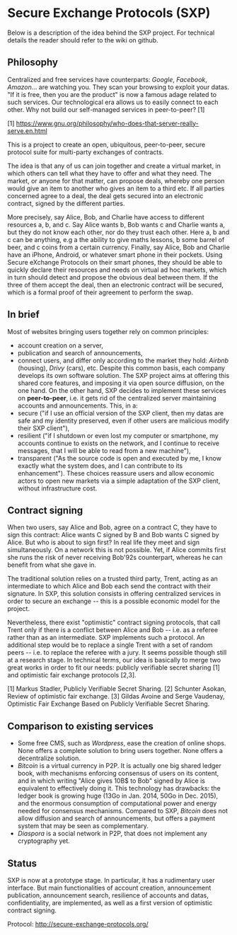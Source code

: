 # Secure Exchange Protocols (SXP)

Below is a description of the idea behind the SXP project. For technical details the reader should refer to the wiki on github.

## Philosophy

Centralized and free services have counterparts: *Google*, *Facebook*, *Amazon*... are watching you. They scan your browsing to exploit your datas. "If it is free, then you are the product" is now a famous adage related to such services. Our technological era allows us to easily connect to each other. Why not build our self-managed services in peer-to-peer? [1]

[1] https://www.gnu.org/philosophy/who-does-that-server-really-serve.en.html

This is a project to create an open, ubiquitous, peer-to-peer, secure protocol suite for multi-party exchanges of contracts.

The idea is that any of us can join together and create a virtual market, in which others can tell what they have to offer and what they need. The market, or anyone for that matter, can propose deals, whereby one person would give an item to another who gives an item to a third etc. If all parties concerned agree to a deal, the deal gets secured into an electronic contract, signed by the different parties.

More precisely, say Alice, Bob, and Charlie have access to different resources a, b, and c. Say Alice wants b, Bob wants c and Charlie wants a, but they do not know each other, nor do they trust each other. Here a, b and c can be anything, e.g a the ability to give maths lessons, b some barrel of beer, and c coins from a certain currency. Finally, say Alice, Bob and Charlie have an iPhone, Android, or whatever smart phone in their pockets. Using Secure eXchange Protocols on their smart phones, they should be able to quickly declare their resources and needs on virtual ad hoc markets, which in turn should detect and propose the obvious deal between them. If the three of them accept the deal, then an electronic contract will be secured, which is a formal proof of their agreement to perform the swap.

## In brief

Most of websites bringing users together rely on common principles:
* account creation on a server,
* publication and search of announcements,
* connect users,
and differ only according to the market they hold: *Airbnb* (housing), *Drivy*  (cars), etc. Despite this common basis, each company develops its own software solution. The SXP project aims at offering this shared core features, and imposing it via open source diffusion, on the one hand. On the other hand, SXP decides to implement these services on **peer-to-peer**, i.e. it gets rid of the  centralized server maintaining accounts and announcements. This, in a:
* secure ("if I use an official version of the SXP client, then my datas are safe and my identity preserved, even if other users are malicious modify their SXP client"),
* resilient ("if I shutdown or even lost my computer or smartphone, my accounts continue to exists on the network, and I continue to receive messages, that I will be able to read from a new machine"),
* transparent ("As the source code is open and executed by me, I know exactly what the system does, and I can contribute to its enhancement").
These choices reassure users and allow economic actors to open new markets via a simple adaptation of the SXP client, without infrastructure cost.

## Contract signing

When two users, say Alice and Bob, agree on a contract C, they have to sign this contract: Alice wants C signed by B and Bob wants C signed by Alice. But who is about to sign first? In real life they meet and sign simultaneously. On a network this is not possible. Yet, if Alice commits first she runs the risk of never receiving Bob\'92s counterpart, whereas he can benefit from what she gave in.

The traditional solution relies on a trusted third party, Trent, acting as an intermediate to which Alice and Bob each send the contract with their signature. In SXP, this solution consists in offering centralized services in order to secure an exchange -- this is a possible economic model for the project.

Nevertheless, there exist "optimistic" contract signing protocols, that call Trent only if there is a conflict between Alice and Bob -- i.e. as a referee rather than as an intermediate. SXP implements such a protocol. An additional step would be to replace a single Trent with a set of random peers -- i.e. to replace the referee with a jury. It seems possible though still at a research stage. In technical terms, our idea is basically to merge two great works in order to fit our needs: publicly verifiable secret sharing [1] and optimistic fair exchange protocols [2,3].

[1] Markus Stadler, Publicly Verifiable Secret Sharing.
[2] Schunter Asokan, Review of optimistic fair exchange.
[3] Gildas Avoine and Serge Vaudenay, Optimistic Fair Exchange Based on Publicly Verifiable Secret Sharing.

## Comparison to existing services

* Some free CMS, such as *Wordpress*, ease the creation of online shops. None offers a complete solution to bring users together. None offers a decentralize solution.
* *Bitcoin* is a virtual currency in P2P. It is actually one big shared ledger book, with mechanisms enforcing consensus of users on its content, and in which writing "Alice gives 10B$ to Bob" signed by Alice is equivalent to effectively doing it. This technology has drawbacks: the ledger book is growing huge (13Go in Jan. 2014, 50Go in Dec. 2015), and the enormous consumption of computational power and energy needed for consensus mechanisms. Compared to SXP, *Bitcoin* does not allow diffusion and search of announcements, but offers a payment system that may be seen as complementary.
* *Diaspora* is a social network in P2P, that does not implement any cryptography yet.

## Status

SXP is now at a prototype stage. In particular, it has a rudimentary user interface. But main functionalities of account creation, announcement publication, announcement search, resilience of accounts and datas, confidentiality, are implemented, as well as a first version of optimistic contract signing.

Protocol: http://secure-exchange-protocols.org/
